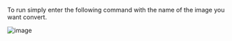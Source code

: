 To run simply enter the following command with the name of the image you want convert.

![image](https://github.com/shiyamvasanthan/Pointillism-Image-Creator/assets/76540854/c7614179-eb65-40b9-8863-c4dfdb3acafa)
